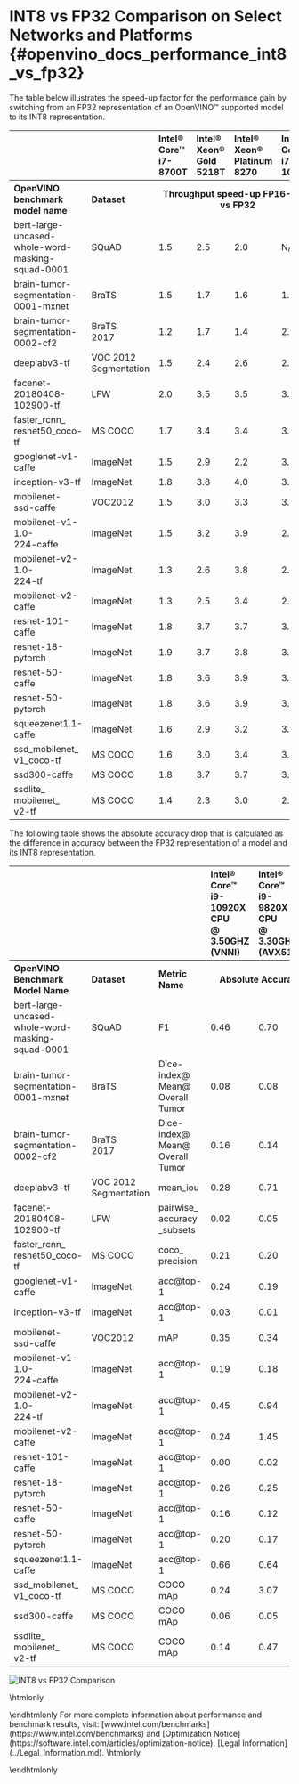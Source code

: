 # INT8 vs FP32 Comparison on Select Networks and Platforms {#openvino_docs_performance_int8_vs_fp32}

The table below illustrates the speed-up factor for the performance gain by switching from an FP32 representation of an OpenVINO™ supported model to its INT8 representation. 

<table>
  <tr align="left">
    <th></th>
    <th></th>
    <th>Intel® Core™ <br>i7-8700T</th>
    <th>Intel® Xeon® <br>Gold <br>5218T</th>
    <th>Intel® Xeon® <br>Platinum <br>8270</th>
    <th>Intel® Core™ <br>i7-1065G7</th>
  </tr>
  <tr align="left">
    <th>OpenVINO <br>benchmark <br>model name</th>
    <th>Dataset</th>
    <th colspan="4" align="center">Throughput speed-up FP16-INT8 vs FP32</th>
  </tr>
  <tr>
    <td>bert-large-<br>uncased-whole-word-<br>masking-squad-0001</td>
    <td>SQuAD</td>
    <td>1.5</td>
    <td>2.5</td>
    <td>2.0</td>
    <td>N/A</td>
  </tr>
  <tr>
    <td>brain-tumor-<br>segmentation-<br>0001-mxnet</td>
    <td>BraTS</td>
    <td>1.5</td>
    <td>1.7</td>
    <td>1.6</td>
    <td>1.9</td>
  </tr>
  <tr>
    <td>brain-tumor-<br>segmentation-<br>0002-cf2</td>
    <td>BraTS<br>2017</td>
    <td>1.2</td>
    <td>1.7</td>
    <td>1.4</td>
    <td>2.2</td>
  </tr>
  <tr>
    <td>deeplabv3-tf</td>
    <td>VOC 2012<br>Segmentation</td>
    <td>1.5</td>
    <td>2.4</td>
    <td>2.6</td>
    <td>2.8</td>
  </tr>
  <tr>
    <td>facenet-<br>20180408-<br>102900-tf</td>
    <td>LFW</td>
    <td>2.0</td>
    <td>3.5</td>
    <td>3.5</td>
    <td>3.5</td>
  </tr>
  <tr>
    <td>faster_rcnn_<br>resnet50_coco-tf</td>
    <td>MS COCO</td>
    <td>1.7</td>
    <td>3.4</td>
    <td>3.4</td>
    <td>3.6</td>
  </tr>
  <tr>
    <td>googlenet-v1-caffe</td>
    <td>ImageNet</td>
    <td>1.5</td>
    <td>2.9</td>
    <td>2.2</td>
    <td>3.2</td>
  </tr>
  <tr>
    <td>inception-v3-tf</td>
    <td>ImageNet</td>
    <td>1.8</td>
    <td>3.8</td>
    <td>4.0</td>
    <td>3.7</td>
  </tr>
  <tr>
    <td>mobilenet-<br>ssd-caffe</td>
    <td>VOC2012</td>
    <td>1.5</td>
    <td>3.0</td>
    <td>3.3</td>
    <td>3.1</td>
  </tr>
  <tr>
    <td>mobilenet-v1-1.0-<br>224-caffe</td>
    <td>ImageNet</td>
    <td>1.5</td>
    <td>3.2</td>
    <td>3.9</td>
    <td>2.9</td>
  </tr>
  <tr>
    <td>mobilenet-v2-1.0-<br>224-tf</td>
    <td>ImageNet</td>
    <td>1.3</td>
    <td>2.6</td>
    <td>3.8</td>
    <td>2.2</td>
  </tr>
  <tr>
    <td>mobilenet-v2-<br>caffe</td>
    <td>ImageNet</td>
    <td>1.3</td>
    <td>2.5</td>
    <td>3.4</td>
    <td>2.2</td>
  </tr>
  <tr>
    <td>resnet-101-<br>caffe</td>
    <td>ImageNet</td>
    <td>1.8</td>
    <td>3.7</td>
    <td>3.7</td>
    <td>3.6</td>
  </tr>
  <tr>
    <td>resnet-18-<br>pytorch</td>
    <td>ImageNet</td>
    <td>1.9</td>
    <td>3.7</td>
    <td>3.8</td>
    <td>3.6</td>
  </tr>
  <tr>
    <td>resnet-50-<br>caffe</td>
    <td>ImageNet</td>
    <td>1.8</td>
    <td>3.6</td>
    <td>3.9</td>
    <td>3.5</td>
  </tr>
  <tr>
    <td>resnet-50-<br>pytorch</td>
    <td>ImageNet</td>
    <td>1.8</td>
    <td>3.6</td>
    <td>3.9</td>
    <td>3.5</td>
  </tr>
  <tr>
    <td>squeezenet1.1-<br>caffe</td>
    <td>ImageNet</td>
    <td>1.6</td>
    <td>2.9</td>
    <td>3.2</td>
    <td>3.0</td>
  </tr>
  <tr>
    <td>ssd_mobilenet_<br>v1_coco-tf</td>
    <td>MS COCO</td>
    <td>1.6</td>
    <td>3.0</td>
    <td>3.4</td>
    <td>3.1</td>
  </tr>
  <tr>
    <td>ssd300-caffe</td>
    <td>MS COCO</td>
    <td>1.8</td>
    <td>3.7</td>
    <td>3.7</td>
    <td>3.8</td>
  </tr>
  <tr>
    <td>ssdlite_<br>mobilenet_<br>v2-tf</td>
    <td>MS COCO</td>
    <td>1.4</td>
    <td>2.3</td>
    <td>3.0</td>
    <td>2.4</td>
  </tr>
</table>

The following table shows the absolute accuracy drop that is calculated as the difference in accuracy between the FP32 representation of a model and its INT8 representation.

<table>
  <tr align="left">
    <th></th>
    <th></th>
    <th></th>
    <th>Intel® Core™ <br>i9-10920X CPU<br>@ 3.50GHZ (VNNI)</th>
    <th>Intel® Core™ <br>i9-9820X CPU<br>@ 3.30GHz (AVX512)</th>
    <th>Intel® Core™ <br>i7-8700 CPU<br>@ 3.20GHz (AVX2)</th>
  </tr>
  <tr align="left">
    <th>OpenVINO Benchmark <br>Model Name</th>
    <th>Dataset</th>
    <th>Metric Name</th>
    <th colspan="3" align="center">Absolute Accuracy Drop, %</th>
  </tr>
  <tr>
    <td>bert-large-<br>uncased-whole-word-<br>masking-squad-0001</td>
    <td>SQuAD</td>
    <td>F1</td>
    <td>0.46</td>
    <td>0.70</td>
    <td>0.64</td>
  </tr>
  <tr>
    <td>brain-tumor-<br>segmentation-<br>0001-mxnet</td>
    <td>BraTS</td>
    <td>Dice-index@ <br>Mean@ <br>Overall Tumor</td>
    <td>0.08</td>
    <td>0.08</td>
    <td>0.14</td>
  </tr>
  <tr>
    <td>brain-tumor-<br>segmentation-<br>0002-cf2</td>
    <td>BraTS<br>2017</td>
    <td>Dice-index@ <br>Mean@ <br>Overall Tumor</td>
    <td>0.16</td>
    <td>0.14</td>
    <td>0.13</td>
  </tr>
  <tr>
    <td>deeplabv3-tf</td>
    <td>VOC 2012<br>Segmentation</td>
    <td>mean_iou</td>
    <td>0.28</td>
    <td>0.71</td>
    <td>0.71</td>
  </tr>
  <tr>
    <td>facenet-<br>20180408-<br>102900-tf</td>
    <td>LFW</td>
    <td>pairwise_<br>accuracy<br>_subsets</td>
    <td>0.02</td>
    <td>0.05</td>
    <td>0.05</td>
  </tr>
  <tr>
    <td>faster_rcnn_<br>resnet50_coco-tf</td>
    <td>MS COCO</td>
    <td>coco_<br>precision</td>
    <td>0.21</td>
    <td>0.20</td>
    <td>0.20</td>
  </tr>
  <tr>
    <td>googlenet-v1-caffe</td>
    <td>ImageNet</td>
    <td>acc@top-1</td>
    <td>0.24</td>
    <td>0.19</td>
    <td>0.20</td>
  </tr>
  <tr>
    <td>inception-v3-tf</td>
    <td>ImageNet</td>
    <td>acc@top-1</td>
    <td>0.03</td>
    <td>0.01</td>
    <td>0.01</td>
  </tr>
  <tr>
    <td>mobilenet-<br>ssd-caffe</td>
    <td>VOC2012</td>
    <td>mAP</td>
    <td>0.35</td>
    <td>0.34</td>
    <td>0.34</td>
  </tr>
  <tr>
    <td>mobilenet-v1-1.0-<br>224-caffe</td>
    <td>ImageNet</td>
    <td>acc@top-1</td>
    <td>0.19</td>
    <td>0.18</td>
    <td>0.18</td>
  </tr>
  <tr>
    <td>mobilenet-v2-1.0-<br>224-tf</td>
    <td>ImageNet</td>
    <td>acc@top-1</td>
    <td>0.45</td>
    <td>0.94</td>
    <td>0.94</td>
  </tr>
  <tr>
    <td>mobilenet-v2-<br>caffe</td>
    <td>ImageNet</td>
    <td>acc@top-1</td>
    <td>0.24</td>
    <td>1.45</td>
    <td>1.45</td>
  </tr>
  <tr>
    <td>resnet-101-<br>caffe</td>
    <td>ImageNet</td>
    <td>acc@top-1</td>
    <td>0.00</td>
    <td>0.02</td>
    <td>0.02</td>
  </tr>
  <tr>
    <td>resnet-18-<br>pytorch</td>
    <td>ImageNet</td>
    <td>acc@top-1</td>
    <td>0.26</td>
    <td>0.25</td>
    <td>0.25</td>
  </tr>
  <tr>
    <td>resnet-50-<br>caffe</td>
    <td>ImageNet</td>
    <td>acc@top-1</td>
    <td>0.16</td>
    <td>0.12</td>
    <td>0.12</td>
  </tr>
  <tr>
    <td>resnet-50-<br>pytorch</td>
    <td>ImageNet</td>
    <td>acc@top-1</td>
    <td>0.20</td>
    <td>0.17</td>
    <td>0.17</td>
  </tr>
  <tr>
    <td>squeezenet1.1-<br>caffe</td>
    <td>ImageNet</td>
    <td>acc@top-1</td>
    <td>0.66</td>
    <td>0.64</td>
    <td>0.64</td>
  </tr>
  <tr>
    <td>ssd_mobilenet_<br>v1_coco-tf</td>
    <td>MS COCO</td>
    <td>COCO mAp</td>
    <td>0.24</td>
    <td>3.07</td>
    <td>3.07</td>
  </tr>
  <tr>
    <td>ssd300-caffe</td>
    <td>MS COCO</td>
    <td>COCO mAp</td>
    <td>0.06</td>
    <td>0.05</td>
    <td>0.05</td>
  </tr>
  <tr>
    <td>ssdlite_<br>mobilenet_<br>v2-tf</td>
    <td>MS COCO</td>
    <td>COCO mAp</td>
    <td>0.14</td>
    <td>0.47</td>
    <td>0.47</td>
  </tr>
</table>

![INT8 vs FP32 Comparison](img/int8vsfp32.png "INT8 vs FP32 Comparison on Select Networks and Platforms")

\htmlonly
<style>
    .footer {
        display: none;
    }
</style>
<div class="opt-notice-wrapper">
<p class="opt-notice">
\endhtmlonly
For more complete information about performance and benchmark results, visit: [www.intel.com/benchmarks](https://www.intel.com/benchmarks) and [Optimization Notice](https://software.intel.com/articles/optimization-notice). [Legal Information](../Legal_Information.md).
\htmlonly
</p>
</div>
\endhtmlonly